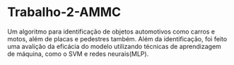# Trabalho-2-AMMC
Um algoritmo para identificação de objetos automotivos como carros e motos, além de placas e pedestres também. Além da identificação, foi feito uma avalição da eficácia do modelo utilizando técnicas de aprendizagem de máquina, como o SVM e redes neurais(MLP).
